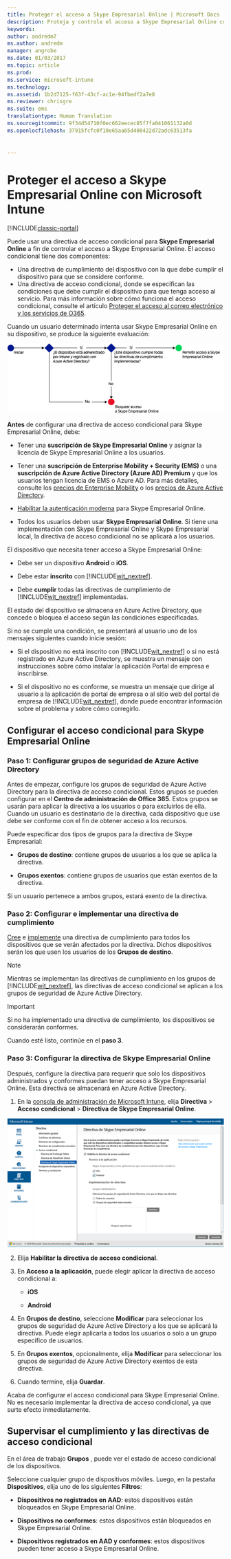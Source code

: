 ```yaml
---
title: Proteger el acceso a Skype Empresarial Online | Microsoft Docs
description: Proteja y controle el acceso a Skype Empresarial Online con el acceso condicional.
keywords: 
author: andredm7
ms.author: andredm
manager: angrobe
ms.date: 01/03/2017
ms.topic: article
ms.prod: 
ms.service: microsoft-intune
ms.technology: 
ms.assetid: 1b2d7125-f63f-43cf-ac1e-94fbedf2a7e8
ms.reviewer: chrisgre
ms.suite: ems
translationtype: Human Translation
ms.sourcegitcommit: 9f34d54710f0ec662eecec85f7fa041061132a0d
ms.openlocfilehash: 37915fcfc0f10e65aa65d400422d72adc63513fa


---
```


# <a name="protect-access-to-skype-for-business-online-with-microsoft-intune"></a>Proteger el acceso a Skype Empresarial Online con Microsoft Intune

[!INCLUDE[classic-portal](../includes/classic-portal.md)]

Puede usar una directiva de acceso condicional para **Skype Empresarial Online** a fin de controlar el acceso a Skype Empresarial Online.
El acceso condicional tiene dos componentes:
- Una directiva de cumplimiento del dispositivo con la que debe cumplir el dispositivo para que se considere conforme.
- Una directiva de acceso condicional, donde se especifican las condiciones que debe cumplir el dispositivo para que tenga acceso al servicio.
Para más información sobre cómo funciona el acceso condicional, consulte el artículo [Proteger el acceso al correo electrónico y los servicios de O365](restrict-access-to-email-and-o365-services-with-microsoft-intune.md).

Cuando un usuario determinado intenta usar Skype Empresarial Online en su dispositivo, se produce la siguiente evaluación:

![Diagrama que muestra los puntos de decisión que se usan para determinar si un dispositivo puede tener acceso a Skype Empresarial Online o si se bloquea](../media/ConditionalAccess_SkypeforBusiness.png)

**Antes** de configurar una directiva de acceso condicional para Skype Empresarial Online, debe:
- Tener una **suscripción de Skype Empresarial Online** y asignar la licencia de Skype Empresarial Online a los usuarios.
- Tener una **suscripción de Enterprise Mobility + Security (EMS)** o una **suscripción de Azure Active Directory (Azure AD) Premium** y que los usuarios tengan licencia de EMS o Azure AD. Para más detalles, consulte los [precios de Enterprise Mobility](https://www.microsoft.com/en-us/cloud-platform/enterprise-mobility-pricing) o los [precios de Azure Active Directory](https://azure.microsoft.com/en-us/pricing/details/active-directory/).

-   [Habilitar la autenticación moderna](https://docs.microsoft.com/en-us/intune/deploy-use/restrict-access-to-skype-for-business-online-with-microsoft-intune) para Skype Empresarial Online.
-  Todos los usuarios deben usar **Skype Empresarial Online**. Si tiene una implementación con Skype Empresarial Online y Skype Empresarial local, la directiva de acceso condicional no se aplicará a los usuarios.

El dispositivo que necesita tener acceso a Skype Empresarial Online:

-   Debe ser un dispositivo **Android** o **iOS**.

-   Debe estar **inscrito** con [!INCLUDE[wit_nextref](../includes/wit_nextref_md.md)].

-   Debe **cumplir** todas las directivas de cumplimiento de [!INCLUDE[wit_nextref](../includes/wit_nextref_md.md)] implementadas.


El estado del dispositivo se almacena en Azure Active Directory, que concede o bloquea el acceso según las condiciones especificadas.

Si no se cumple una condición, se presentará al usuario uno de los mensajes siguientes cuando inicie sesión:

-   Si el dispositivo no está inscrito con [!INCLUDE[wit_nextref](../includes/wit_nextref_md.md)] o si no está registrado en Azure Active Directory, se muestra un mensaje con instrucciones sobre cómo instalar la aplicación Portal de empresa e inscribirse.

-   Si el dispositivo no es conforme, se muestra un mensaje que dirige al usuario a la aplicación de portal de empresa o al sitio web del portal de empresa de [!INCLUDE[wit_nextref](../includes/wit_nextref_md.md)], donde puede encontrar información sobre el problema y sobre cómo corregirlo.

## <a name="configure-conditional-access-for-skype-for-business-online"></a>Configurar el acceso condicional para Skype Empresarial Online

### <a name="step-1-configure-azure-active-directory-security-groups"></a>Paso 1: Configurar grupos de seguridad de Azure Active Directory
Antes de empezar, configure los grupos de seguridad de Azure Active Directory para la directiva de acceso condicional. Estos grupos se pueden configurar en el **Centro de administración de Office 365**. Estos grupos se usarán para aplicar la directiva a los usuarios o para excluirlos de ella. Cuando un usuario es destinatario de la directiva, cada dispositivo que use debe ser conforme con el fin de obtener acceso a los recursos.

Puede especificar dos tipos de grupos para la directiva de Skype Empresarial:

-   **Grupos de destino**: contiene grupos de usuarios a los que se aplica la directiva.

-   **Grupos exentos**: contiene grupos de usuarios que están exentos de la directiva.

Si un usuario pertenece a ambos grupos, estará exento de la directiva.

### <a name="step-2-configure-and-deploy-a-compliance-policy"></a>Paso 2: Configurar e implementar una directiva de cumplimiento
[Cree](create-a-device-compliance-policy-in-microsoft-intune.md) e [implemente](deploy-and-monitor-a-device-compliance-policy-in-microsoft-intune.md) una directiva de cumplimiento para todos los dispositivos que se verán afectados por la directiva. Dichos dispositivos serán los que usen los usuarios de los **Grupos de destino**.

> [!NOTE]
> Mientras se implementan las directivas de cumplimiento en los grupos de [!INCLUDE[wit_nextref](../includes/wit_nextref_md.md)], las directivas de acceso condicional se aplican a los grupos de seguridad de Azure Active Directory.


> [!IMPORTANT]
> Si no ha implementado una directiva de cumplimiento, los dispositivos se considerarán conformes.

Cuando esté listo, continúe en el **paso 3**.

### <a name="step-3-configure-the-skype-for-business-online-policy"></a>Paso 3: Configurar la directiva de Skype Empresarial Online
Después, configure la directiva para requerir que solo los dispositivos administrados y conformes puedan tener acceso a Skype Empresarial Online. Esta directiva se almacenará en Azure Active Directory.

1.  En la [consola de administración de Microsoft Intune](https://manage.microsoft.com), elija **Directiva** > **Acceso condicional** > **Directiva de Skype Empresarial Online**.

  ![Captura de pantalla de la página de la directiva de acceso condicional de Skype Empresarial Online](./media/conditional_access_SFBPolicy.png)

2.  Elija **Habilitar la directiva de acceso condicional**.

3.  En **Acceso a la aplicación**, puede elegir aplicar la directiva de acceso condicional a:

    -   **iOS**

    -   **Android**

4.  En **Grupos de destino**, seleccione **Modificar** para seleccionar los grupos de seguridad de Azure Active Directory a los que se aplicará la directiva. Puede elegir aplicarla a todos los usuarios o solo a un grupo específico de usuarios.

5.  En **Grupos exentos**, opcionalmente, elija **Modificar** para seleccionar los grupos de seguridad de Azure Active Directory exentos de esta directiva.

6.  Cuando termine, elija **Guardar**.

Acaba de configurar el acceso condicional para Skype Empresarial Online. No es necesario implementar la directiva de acceso condicional, ya que surte efecto inmediatamente.


## <a name="monitor-the-compliance-and-conditional-access-policies"></a>Supervisar el cumplimiento y las directivas de acceso condicional
En el área de trabajo **Grupos** , puede ver el estado de acceso condicional de los dispositivos.

Seleccione cualquier grupo de dispositivos móviles. Luego, en la pestaña **Dispositivos**, elija uno de los siguientes **Filtros**:

* **Dispositivos no registrados en AAD**: estos dispositivos están bloqueados en Skype Empresarial Online.

* **Dispositivos no conformes**: estos dispositivos están bloqueados en Skype Empresarial Online.

* **Dispositivos registrados en AAD y conformes**: estos dispositivos pueden tener acceso a Skype Empresarial Online.



<!--HONumber=Jan17_HO1-->


